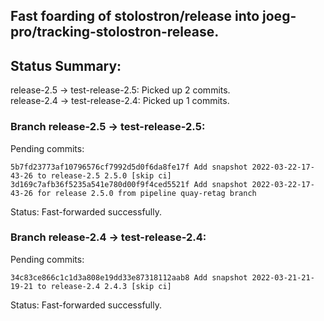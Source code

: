 ## Fast foarding of stolostron/release into joeg-pro/tracking-stolostron-release.

## Status Summary:

release-2.5 -> test-release-2.5: Picked up 2 commits.  
release-2.4 -> test-release-2.4: Picked up 1 commits.  

### Branch release-2.5 -> test-release-2.5:

Pending commits:

```
5b7fd23773af10796576cf7992d5d0f6da8fe17f Add snapshot 2022-03-22-17-43-26 to release-2.5 2.5.0 [skip ci]
3d169c7afb36f5235a541e780d00f9f4ced5521f Add snapshot 2022-03-22-17-43-26 for release 2.5.0 from pipeline quay-retag branch
```

Status: Fast-forwarded successfully.

### Branch release-2.4 -> test-release-2.4:

Pending commits:

```
34c83ce866c1c1d3a808e19dd33e87318112aab8 Add snapshot 2022-03-21-21-19-21 to release-2.4 2.4.3 [skip ci]
```

Status: Fast-forwarded successfully.
